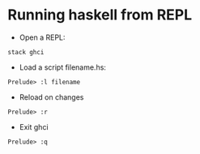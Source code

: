 Running haskell from REPL
===

* Open a REPL:

```[bash]
stack ghci
```

* Load a script filename.hs:

```[haskell]
Prelude> :l filename
```

* Reload on changes

```[haskell]
Prelude> :r
```

* Exit ghci

```[haskell]
Prelude> :q
```